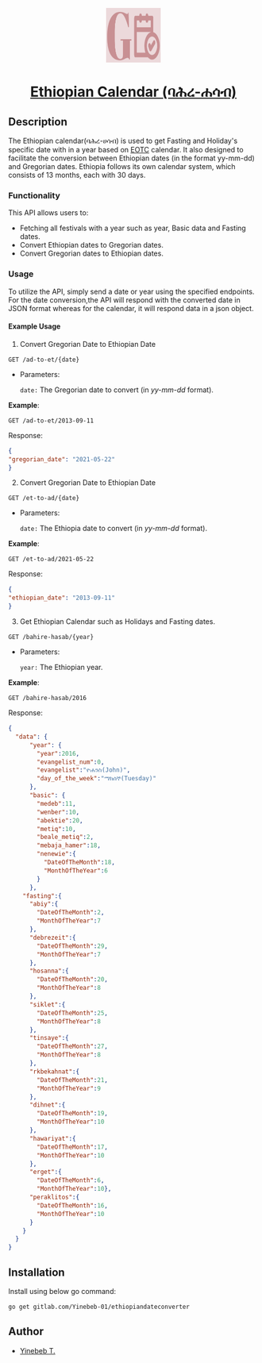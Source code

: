 <p align="center">
<img src="internal/assets/logo_medium.png" alt="logo" width="110" height="110">
</p>
<h1 align="center"><a href="https://pkg.go.dev/gitlab.com/Yinebeb-01/ethiopiancalendar">Ethiopian Calendar (ባሕረ-ሐሳብ)</a></h1>

## Description
The Ethiopian calendar(ባሕረ-ሀሳብ) is used to get Fasting and Holiday's specific date with in a year based on 
[EOTC](https://www.ethiopianorthodox.org/) calendar. It also designed to facilitate the conversion between Ethiopian dates (in the format yy-mm-dd) and 
Gregorian dates. Ethiopia follows its own calendar system, which consists of 13 months, each with 30 days. 

### Functionality
This API allows users to:
* Fetching all festivals with a year such as year, Basic data and Fasting dates.
* Convert Ethiopian dates to Gregorian dates.
* Convert Gregorian dates to Ethiopian dates.

### Usage
To utilize the API, simply send a date or year using the specified endpoints. For the date conversion,the API will 
respond with the converted date in JSON format whereas for the calendar, it will respond data in a json object.

#### Example Usage

1. Convert Gregorian Date to Ethiopian Date

```curl
GET /ad-to-et/{date}
```

* Parameters:

    `date:` The Gregorian date to convert (in _yy-mm-dd_ format).

**Example**:

```curl
GET /ad-to-et/2013-09-11
```

Response:

```json
{
"gregorian_date": "2021-05-22"
}
```

2. Convert Gregorian Date to Ethiopian Date

```curl
GET /et-to-ad/{date}
```

* Parameters:

    `date:` The Ethiopia date to convert (in _yy-mm-dd_ format).

**Example**:
```curl
GET /et-to-ad/2021-05-22
```
Response:
```json
{
"ethiopian_date": "2013-09-11"
}
```

3. Get Ethiopian Calendar such as Holidays and Fasting dates.

```curl
GET /bahire-hasab/{year}
```

* Parameters:

  `year:` The Ethiopian year.

**Example**:

```curl
GET /bahire-hasab/2016
```

Response:

```json
{
  "data": {
      "year": {
        "year":2016,
        "evangelist_num":0,
        "evangelist":"ዮሐንስ(John)",
        "day_of_the_week":"ማክሰኞ(Tuesday)"
      },
      "basic": {
        "medeb":11,
        "wenber":10,
        "abektie":20,
        "metiq":10,
        "beale_metiq":2,
        "mebaja_hamer":18,
        "nenewie":{
          "DateOfTheMonth":18,
          "MonthOfTheYear":6
        }
      },
    "fasting":{
      "abiy":{
        "DateOfTheMonth":2,
        "MonthOfTheYear":7
      },
      "debrezeit":{
        "DateOfTheMonth":29,
        "MonthOfTheYear":7
      },
      "hosanna":{
        "DateOfTheMonth":20,
        "MonthOfTheYear":8
      },
      "siklet":{
        "DateOfTheMonth":25,
        "MonthOfTheYear":8
      },
      "tinsaye":{
        "DateOfTheMonth":27,
        "MonthOfTheYear":8
      },
      "rkbekahnat":{
        "DateOfTheMonth":21,
        "MonthOfTheYear":9
      },
      "dihnet":{
        "DateOfTheMonth":19,
        "MonthOfTheYear":10
      },
      "hawariyat":{
        "DateOfTheMonth":17,
        "MonthOfTheYear":10
      },
      "erget":{
        "DateOfTheMonth":6,
        "MonthOfTheYear":10},
      "peraklitos":{
        "DateOfTheMonth":16,
        "MonthOfTheYear":10
      }
    }
  }
}
```

## Installation
Install using below go command:
```bash
go get gitlab.com/Yinebeb-01/ethiopiandateconverter
```

## Author
- [Yinebeb T.](https://github.com/Yinebeb-01/)